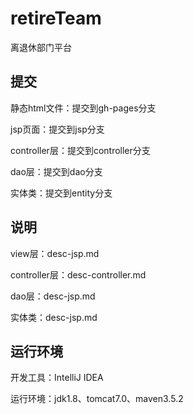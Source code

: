 # retireTeam

离退休部门平台

## 提交

静态html文件：提交到gh-pages分支

jsp页面：提交到jsp分支

controller层：提交到controller分支

dao层：提交到dao分支

实体类：提交到entity分支

## 说明

view层：desc-jsp.md

controller层：desc-controller.md

dao层：desc-jsp.md

实体类：desc-jsp.md


## 运行环境 

开发工具：IntelliJ IDEA

运行环境：jdk1.8、tomcat7.0、maven3.5.2
